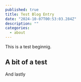 ```yaml
---
published: true
title: Test Blog Entry
date: "2024-10-07T00:53:03.284Z"
description: ""
categories:
  - about
---
```


This is a test beginnig.

<!-- end -->

## A bit of a test
And lastly

